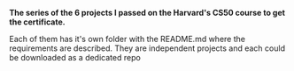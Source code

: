 **The series of the 6 projects I passed on the Harvard's CS50 course to get the certificate.**

Each of them has it's own folder with the README.md where the requirements are described. They are independent projects and each could be downloaded as a dedicated repo
